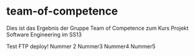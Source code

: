 team-of-competence
==================

Dies ist das Ergebnis der Gruppe Team of Competence zum Kurs Projekt Software Engineering im SS13

Test FTP deploy! Nummer 2 Nummer3 Nummer4 Nummer5